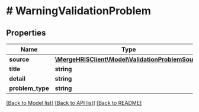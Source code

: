 # # WarningValidationProblem

## Properties

Name | Type | Description | Notes
------------ | ------------- | ------------- | -------------
**source** | [**\MergeHRISClient\Model\ValidationProblemSource**](ValidationProblemSource.md) |  | [optional]
**title** | **string** |  |
**detail** | **string** |  |
**problem_type** | **string** |  |

[[Back to Model list]](../../README.md#models) [[Back to API list]](../../README.md#endpoints) [[Back to README]](../../README.md)
